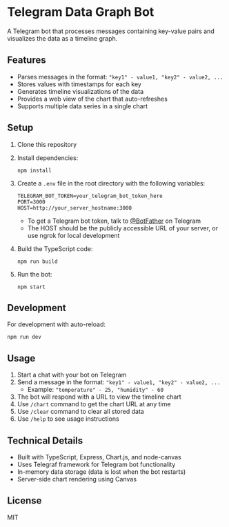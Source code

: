# Telegram Data Graph Bot

A Telegram bot that processes messages containing key-value pairs and visualizes the data as a timeline graph.

## Features

- Parses messages in the format: `"key1" - value1, "key2" - value2, ...`
- Stores values with timestamps for each key
- Generates timeline visualizations of the data
- Provides a web view of the chart that auto-refreshes
- Supports multiple data series in a single chart

## Setup

1. Clone this repository
2. Install dependencies:
   ```
   npm install
   ```
3. Create a `.env` file in the root directory with the following variables:
   ```
   TELEGRAM_BOT_TOKEN=your_telegram_bot_token_here
   PORT=3000
   HOST=http://your_server_hostname:3000
   ```
   - To get a Telegram bot token, talk to [@BotFather](https://t.me/BotFather) on Telegram
   - The HOST should be the publicly accessible URL of your server, or use ngrok for local development

4. Build the TypeScript code:
   ```
   npm run build
   ```

5. Run the bot:
   ```
   npm start
   ```

## Development

For development with auto-reload:
```
npm run dev
```

## Usage

1. Start a chat with your bot on Telegram
2. Send a message in the format: `"key1" - value1, "key2" - value2, ...`
   - Example: `"temperature" - 25, "humidity" - 60`
3. The bot will respond with a URL to view the timeline chart
4. Use `/chart` command to get the chart URL at any time
5. Use `/clear` command to clear all stored data
6. Use `/help` to see usage instructions

## Technical Details

- Built with TypeScript, Express, Chart.js, and node-canvas
- Uses Telegraf framework for Telegram bot functionality
- In-memory data storage (data is lost when the bot restarts)
- Server-side chart rendering using Canvas

## License

MIT
